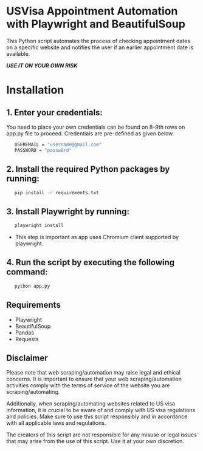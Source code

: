 # USVisa Appointment Automation with Playwright and BeautifulSoup

This Python script automates the process of checking appointment dates on a specific website and notifies the user if an earlier appointment date is available.

***USE IT ON YOUR OWN RISK***

# Installation

## 1. Enter your credentials:

You need to place your own credentials can be found on 8-9th rows on app.py file to proceed. Credentials are pre-defined as given below. 

```bash
   USEREMAIL = "username@gmail.com"
   PASSWORD = "passw0rd"
```

## 2. Install the required Python packages by running:

```bash
   pip install -r requirements.txt
```

## 3. Install Playwright by running:

```bash
   playwright install
```

* This step is important as app uses Chromium client  supported by playwright. 

## 4. Run the script by executing the following command:

```bash
   python app.py
```

## Requirements

- Playwright
- BeautifulSoup
- Pandas
- Requests

## Disclaimer

Please note that web scraping/automation may raise legal and ethical concerns. It is important to ensure that your web scraping/automation activities comply with the terms of service of the website you are scraping/automating. 

Additionally, when scraping/automating websites related to US visa information, it is crucial to be aware of and comply with US visa regulations and policies. Make sure to use this script responsibly and in accordance with all applicable laws and regulations.

The creators of this script are not responsible for any misuse or legal issues that may arise from the use of this script. Use it at your own discretion.

